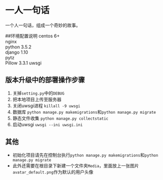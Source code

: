 # 一人一句话
一个人一句话，组成一个奇妙的故事。


##环境配置说明
centos 6+  
nginx  
python 3.5.2  
django 1.10  
pytz  
Pillow 3.3.1
uwsgi


## 版本升级中的部署操作步骤
1. 关掉`setting.py`中的`DEBUG`
2. 把本地项目上传至服务器
3. 关闭uwsgi进程 `killall -9 uwsgi`
4. 数据库 `python manage.py makemigrations`和`python manage.py migrate`
5. 静态文件收集 `python manage.py collectstatic`
6. 启动uwsgi `uwsgi --ini uwsgi.ini`


## 其他
- 初始化项目请先在控制台执行`python manage.py makemigrations`和`python manage.py migrate`
- 此外还需要在根目录下新建一个文件夹`Media`，里面放上一张图片`avatar_default.png`作为默认的用户头像